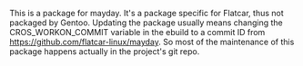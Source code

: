 This is a package for mayday. It's a package specific for Flatcar,
thus not packaged by Gentoo. Updating the package usually means
changing the CROS_WORKON_COMMIT variable in the ebuild to a commit ID
from https://github.com/flatcar-linux/mayday. So most of the
maintenance of this package happens actually in the project's git
repo.
